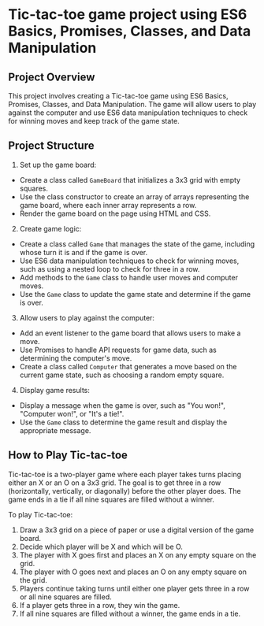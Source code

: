 # Tic-tac-toe game project using ES6 Basics, Promises, Classes, and Data Manipulation

## Project Overview

This project involves creating a Tic-tac-toe game using ES6 Basics, Promises, Classes, and Data Manipulation. The game will allow users to play against the computer and use ES6 data manipulation techniques to check for winning moves and keep track of the game state.

## Project Structure

1. Set up the game board:
- Create a class called `GameBoard` that initializes a 3x3 grid with empty squares.
- Use the class constructor to create an array of arrays representing the game board, where each inner array represents a row.
- Render the game board on the page using HTML and CSS.

2. Create game logic:
- Create a class called `Game` that manages the state of the game, including whose turn it is and if the game is over.
- Use ES6 data manipulation techniques to check for winning moves, such as using a nested loop to check for three in a row.
- Add methods to the `Game` class to handle user moves and computer moves.
- Use the `Game` class to update the game state and determine if the game is over.

3. Allow users to play against the computer:
- Add an event listener to the game board that allows users to make a move.
- Use Promises to handle API requests for game data, such as determining the computer's move.
- Create a class called `Computer` that generates a move based on the current game state, such as choosing a random empty square.

4. Display game results:
- Display a message when the game is over, such as "You won!", "Computer won!", or "It's a tie!".
- Use the `Game` class to determine the game result and display the appropriate message.

## How to Play Tic-tac-toe

Tic-tac-toe is a two-player game where each player takes turns placing either an X or an O on a 3x3 grid. The goal is to get three in a row (horizontally, vertically, or diagonally) before the other player does. The game ends in a tie if all nine squares are filled without a winner.

To play Tic-tac-toe:
1. Draw a 3x3 grid on a piece of paper or use a digital version of the game board.
2. Decide which player will be X and which will be O.
3. The player with X goes first and places an X on any empty square on the grid.
4. The player with O goes next and places an O on any empty square on the grid.
5. Players continue taking turns until either one player gets three in a row or all nine squares are filled.
6. If a player gets three in a row, they win the game.
7. If all nine squares are filled without a winner, the game ends in a tie.
